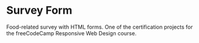 # Survey Form
Food-related survey with HTML forms.
One of the certification projects for the freeCodeCamp Responsive Web Design course.
